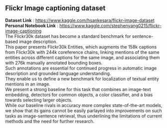 ##  Flickr Image captioning dataset   
**Dataset Link** : https://www.kaggle.com/hsankesara/flickr-image-dataset   
**Personal Notebook Link** : https://www.kaggle.com/stephenyang0215/flickr-image-captioning      
The Flickr30k dataset has become a standard benchmark for sentence-based image description.   
This paper presents Flickr30k Entities, which augments the 158k captions from Flickr30k with 244k coreference chains, linking mentions of the same entities across different captions for the same image, and associating them with 276k manually annotated bounding boxes.  
Such annotations are essential for continued progress in automatic image description and grounded language understanding.   
They enable us to define a new benchmark for localization of textual entity mentions in an image.   
We present a strong baseline for this task that combines an image-text embedding, detectors for common objects, a color classifier, and a bias towards selecting larger objects.   
While our baseline rivals in accuracy more complex state-of-the-art models, we show that its gains cannot be easily parlayed into improvements on such tasks as image-sentence retrieval, thus underlining the limitations of current methods and the need for further research.  
